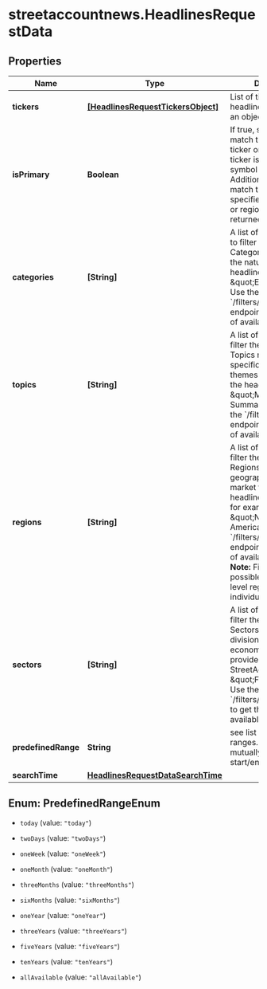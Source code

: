 # streetaccountnews.HeadlinesRequestData

## Properties

Name | Type | Description | Notes
------------ | ------------- | ------------- | -------------
**tickers** | [**[HeadlinesRequestTickersObject]**](HeadlinesRequestTickersObject.md) | List of tickers to filter the headlines. Each ticker is an object. | [optional] 
**isPrimary** | **Boolean** | If true, stories that match the provided ticker on which the ticker is a primary symbol will be returned. Additionally, stories that match the other filters specified such as topics or regions will also be returned.   | [optional] 
**categories** | **[String]** | A list of categories used to filter the headlines. Categories are define the nature or topic of the headlines, such as \&quot;Earnings\&quot;. Use the &#x60;/filters/categories&#x60; endpoint to get the list of available categories. | [optional] 
**topics** | **[String]** | A list of topics used to filter the headlines. Topics represent specific subjects or themes associated with the headlines, such as \&quot;Market Summaries\&quot;. Use the &#x60;/filters/topics&#x60; endpoint to get the list of available topics. | [optional] 
**regions** | **[String]** | A list of regions used to filter the headlines. Regions specify the geographical location or market to which the headlines are relevant, for example, \&quot;North America\&quot;. Use the &#x60;/filters/regions&#x60; endpoint to get the list of available regions.  **Note:** Filtering is possible only for top-level regions, not individual countries. | [optional] 
**sectors** | **[String]** | A list of sectors used to filter the headlines. Sectors are segments or divisions of the economy or market provided by StreetAccount, such as \&quot;Financial\&quot;. Use the &#x60;/filters/sectors&#x60;endpoint to get the list of available sectors. | [optional] 
**predefinedRange** | **String** | see list of valid date ranges. Date range is mutually exclusive to start/end time | [optional] 
**searchTime** | [**HeadlinesRequestDataSearchTime**](HeadlinesRequestDataSearchTime.md) |  | [optional] 



## Enum: PredefinedRangeEnum


* `today` (value: `"today"`)

* `twoDays` (value: `"twoDays"`)

* `oneWeek` (value: `"oneWeek"`)

* `oneMonth` (value: `"oneMonth"`)

* `threeMonths` (value: `"threeMonths"`)

* `sixMonths` (value: `"sixMonths"`)

* `oneYear` (value: `"oneYear"`)

* `threeYears` (value: `"threeYears"`)

* `fiveYears` (value: `"fiveYears"`)

* `tenYears` (value: `"tenYears"`)

* `allAvailable` (value: `"allAvailable"`)




